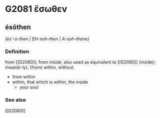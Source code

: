 # G2081 ἔσωθεν

## ésōthen

_(es'-o-then | EH-soh-then | A-soh-thane)_

### Definition

from [[G2080]]; from inside; also used as equivalent to [[G2080]] (inside); inward(-ly), (from) within, without.

- from within
- within, that which is within, the inside
  - your soul

### See also

[[G2080]]

